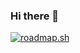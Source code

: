 ### Hi there 👋

[![roadmap.sh](https://roadmap.sh/card/tall/66f4a207c45e253cb074d492?variant=dark&roadmaps=python)](https://roadmap.sh)
<!--
**jamestq/jamestq** is a ✨ _special_ ✨ repository because its `README.md` (this file) appears on your GitHub profile.

Here are some ideas to get you started:

- 🔭 I’m currently working on ...
- 🌱 I’m currently learning ...
- 👯 I’m looking to collaborate on ...
- 🤔 I’m looking for help with ...
- 💬 Ask me about ...
- 📫 How to reach me: ...
- 😄 Pronouns: ...
- ⚡ Fun fact: ...
-->
